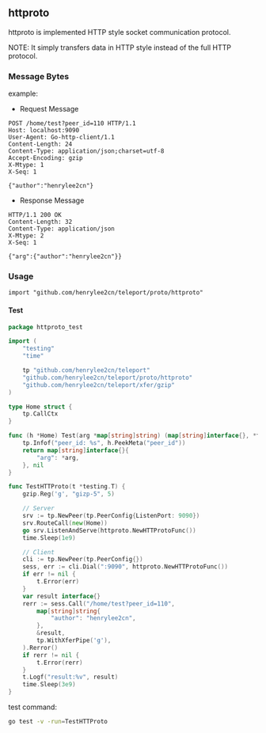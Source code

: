 ## httproto

httproto is implemented HTTP style socket communication protocol.

NOTE: It simply transfers data in HTTP style instead of the full HTTP protocol.

### Message Bytes

example:

- Request Message

```
POST /home/test?peer_id=110 HTTP/1.1
Host: localhost:9090
User-Agent: Go-http-client/1.1
Content-Length: 24
Content-Type: application/json;charset=utf-8
Accept-Encoding: gzip
X-Mtype: 1
X-Seq: 1

{"author":"henrylee2cn"}
```

- Response Message

```
HTTP/1.1 200 OK
Content-Length: 32
Content-Type: application/json
X-Mtype: 2
X-Seq: 1

{"arg":{"author":"henrylee2cn"}}
```

### Usage

`import "github.com/henrylee2cn/teleport/proto/httproto"`

#### Test

```go
package httproto_test

import (
	"testing"
	"time"

	tp "github.com/henrylee2cn/teleport"
	"github.com/henrylee2cn/teleport/proto/httproto"
	"github.com/henrylee2cn/teleport/xfer/gzip"
)

type Home struct {
	tp.CallCtx
}

func (h *Home) Test(arg *map[string]string) (map[string]interface{}, *tp.Rerror) {
	tp.Infof("peer_id: %s", h.PeekMeta("peer_id"))
	return map[string]interface{}{
		"arg": *arg,
	}, nil
}

func TestHTTProto(t *testing.T) {
	gzip.Reg('g', "gizp-5", 5)

	// Server
	srv := tp.NewPeer(tp.PeerConfig{ListenPort: 9090})
	srv.RouteCall(new(Home))
	go srv.ListenAndServe(httproto.NewHTTProtoFunc())
	time.Sleep(1e9)

	// Client
	cli := tp.NewPeer(tp.PeerConfig{})
	sess, err := cli.Dial(":9090", httproto.NewHTTProtoFunc())
	if err != nil {
		t.Error(err)
	}
	var result interface{}
	rerr := sess.Call("/home/test?peer_id=110",
		map[string]string{
			"author": "henrylee2cn",
		},
		&result,
		tp.WithXferPipe('g'),
	).Rerror()
	if rerr != nil {
		t.Error(rerr)
	}
	t.Logf("result:%v", result)
	time.Sleep(3e9)
}
```

test command:

```sh
go test -v -run=TestHTTProto
```
